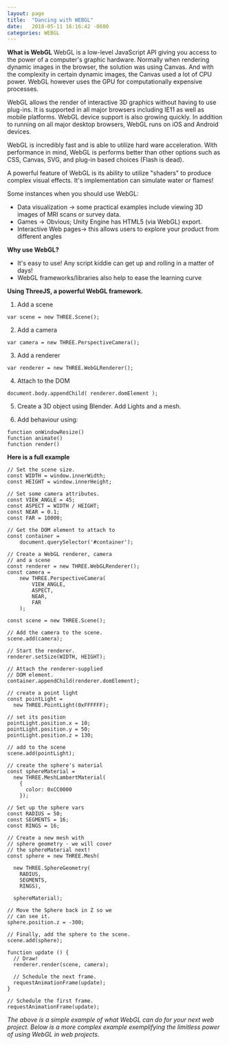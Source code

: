 ```yaml
---
layout: page
title:  "Dancing with WEBGL"
date:   2018-05-11 16:16:42 -0600
categories: WEBGL
---
```

**What is WebGL**
WebGL is a low-level JavaScript API giving you access to the power of a computer's graphic hardware. Normally when rendering dynamic images in the browser, the solution was using Canvas. And with the complexity in certain dynamic images, the Canvas used a lot of CPU power. WebGL however uses the GPU for computationally expensive processes.

WebGL allows the render of interactive 3D graphics without having to use plug-ins. It is supported in all major browsers including IE11 as well as mobile platforms. WebGL device support is also growing quickly. In addition to running on all major desktop browsers, WebGL runs on iOS and Android devices.

WebGL is incredibly fast and is able to utilize hard ware acceleration. With performance in mind, WebGL is performs better than other options such as CSS, Canvas, SVG, and plug-in based choices (Flash is dead).

A powerful feature of WebGL is its ability to utilize "shaders" to produce complex visual effects. It's implementation can simulate water or flames!

Some instances when you should use WebGL:
- Data visualization -> some practical examples include viewing 3D images of MRI scans or survey data.
- Games -> Obvious; Unity Engine has HTML5 (via WebGL) export.
- Interactive Web pages-> this allows users to explore your product from different angles

**Why use WebGL?**
- It's easy to use! Any script kiddie can get up and rolling in a matter of days!
- WebGL frameworks/libraries also help to ease the learning curve

**Using ThreeJS, a powerful WebGL framework.**

1. Add a scene
```
var scene = new THREE.Scene();
```

2. Add a camera
```
var camera = new THREE.PerspectiveCamera();
```

3. Add a renderer
```
var renderer = new THREE.WebGLRenderer();
```

4. Attach to the DOM
```
document.body.appendChild( renderer.domElement );
```

5. Create a 3D object using Blender. Add Lights and a mesh.

6. Add behaviour using:
```
function onWindowResize()
function animate()
function render()
```

**Here is a full example**
```
// Set the scene size.
const WIDTH = window.innerWidth;
const HEIGHT = window.innerHeight;

// Set some camera attributes.
const VIEW_ANGLE = 45;
const ASPECT = WIDTH / HEIGHT;
const NEAR = 0.1;
const FAR = 10000;

// Get the DOM element to attach to
const container =
    document.querySelector('#container');

// Create a WebGL renderer, camera
// and a scene
const renderer = new THREE.WebGLRenderer();
const camera =
    new THREE.PerspectiveCamera(
        VIEW_ANGLE,
        ASPECT,
        NEAR,
        FAR
    );

const scene = new THREE.Scene();

// Add the camera to the scene.
scene.add(camera);

// Start the renderer.
renderer.setSize(WIDTH, HEIGHT);

// Attach the renderer-supplied
// DOM element.
container.appendChild(renderer.domElement);

// create a point light
const pointLight =
  new THREE.PointLight(0xFFFFFF);

// set its position
pointLight.position.x = 10;
pointLight.position.y = 50;
pointLight.position.z = 130;

// add to the scene
scene.add(pointLight);

// create the sphere's material
const sphereMaterial =
  new THREE.MeshLambertMaterial(
    {
      color: 0xCC0000
    });

// Set up the sphere vars
const RADIUS = 50;
const SEGMENTS = 16;
const RINGS = 16;

// Create a new mesh with
// sphere geometry - we will cover
// the sphereMaterial next!
const sphere = new THREE.Mesh(

  new THREE.SphereGeometry(
    RADIUS,
    SEGMENTS,
    RINGS),

  sphereMaterial);

// Move the Sphere back in Z so we
// can see it.
sphere.position.z = -300;

// Finally, add the sphere to the scene.
scene.add(sphere);

function update () {
  // Draw!
  renderer.render(scene, camera);

  // Schedule the next frame.
  requestAnimationFrame(update);
}

// Schedule the first frame.
requestAnimationFrame(update);
```

*The above is a simple example of what WebGL can do for your next web project. Below is a more complex example exemplifying the limitless power of using WebGL in web projects.*

<script src="https://threejs.org/build/three.js"></script>
<script src="https://threejs.org/examples/js/libs/dat.gui.min.js"></script>
<script src="https://threejs.org/examples/js/Detector.js"></script>

<div id="secondthree">
  <script id="vertexShader" type="x-shader/x-vertex">
  	precision highp float;
  	uniform float sineTime;
  	uniform mat4 modelViewMatrix;
  	uniform mat4 projectionMatrix;
  	attribute vec3 position;
  	attribute vec3 offset;
  	attribute vec4 color;
  	attribute vec4 orientationStart;
  	attribute vec4 orientationEnd;
  	varying vec3 vPosition;
  	varying vec4 vColor;
  	void main(){
  		vPosition = offset * max( abs( sineTime * 2.0 + 1.0 ), 0.5 ) + position;
  		vec4 orientation = normalize( mix( orientationStart, orientationEnd, sineTime ) );
  		vec3 vcV = cross( orientation.xyz, vPosition );
  		vPosition = vcV * ( 2.0 * orientation.w ) + ( cross( orientation.xyz, vcV ) * 2.0 + vPosition );
  		vColor = color;
  		gl_Position = projectionMatrix * modelViewMatrix * vec4( vPosition, 1.0 );
  	}
  </script>

  <script id="fragmentShader" type="x-shader/x-fragment">
  	precision highp float;
  	uniform float time;
  	varying vec3 vPosition;
  	varying vec4 vColor;
  	void main() {
  		vec4 color = vec4( vColor );
  		color.r += sin( vPosition.x * 10.0 + time ) * 0.5;
  		gl_FragColor = color;
  	}
  </script>

  <script>
  	if ( !Detector.webgl ) Detector.addGetWebGLMessage();
  	var container;
  	var camera, scene, renderer;
  	init();
  	animate();
  	function init() {
  		container = document.getElementById( 'secondthree' );
  		camera = new THREE.PerspectiveCamera( 50, window.innerWidth / window.innerHeight, 1, 10 );
  		camera.position.z = 2;
  		scene = new THREE.Scene();
  		// geometry
  		var vector = new THREE.Vector4();
  		var triangles = 1;
  		var instances = 50000;
  		var positions = [];
  		var offsets = [];
  		var colors = [];
  		var orientationsStart = [];
  		var orientationsEnd = [];
  		positions.push( 0.025, -0.025, 0 );
  		positions.push( -0.025, 0.025, 0 );
  		positions.push( 0, 0, 0.025 );
  		// instanced attributes
  		for ( var i = 0; i < instances; i ++ ) {
  			// offsets
  			offsets.push( Math.random() - 0.5, Math.random() - 0.5, Math.random() - 0.5 );
  			// colors
  			colors.push( Math.random(), Math.random(), Math.random(), Math.random() );
  			// orientation start
  			vector.set( Math.random() * 2 - 1, Math.random() * 2 - 1, Math.random() * 2 - 1, Math.random() * 2 - 1 );
  			vector.normalize();
  			orientationsStart.push( vector.x, vector.y, vector.z, vector.w );
  			// orientation end
  			vector.set( Math.random() * 2 - 1, Math.random() * 2 - 1, Math.random() * 2 - 1, Math.random() * 2 - 1 );
  			vector.normalize();
  			orientationsEnd.push( vector.x, vector.y, vector.z, vector.w );
  		}
  		var geometry = new THREE.InstancedBufferGeometry();

  		geometry.addAttribute( 'position', new THREE.Float32BufferAttribute( positions, 3 ) );
  		geometry.addAttribute( 'offset', new THREE.InstancedBufferAttribute( new Float32Array( offsets ), 3 ) );
  		geometry.addAttribute( 'color', new THREE.InstancedBufferAttribute( new Float32Array( colors ), 4 ) );
  		geometry.addAttribute( 'orientationStart', new THREE.InstancedBufferAttribute( new Float32Array( orientationsStart ), 4 ) );
  		geometry.addAttribute( 'orientationEnd', new THREE.InstancedBufferAttribute( new Float32Array( orientationsEnd ), 4 ) );
  		// material
  		var material = new THREE.RawShaderMaterial( {
  			uniforms: {
  				time: { value: 1.0 },
  				sineTime: { value: 1.0 }
  			},
  			vertexShader: document.getElementById( 'vertexShader' ).textContent,
  			fragmentShader: document.getElementById( 'fragmentShader' ).textContent,
  			side: THREE.DoubleSide,
  			transparent: true
  		} );
  		//
  		var mesh = new THREE.Mesh( geometry, material );
  		scene.add( mesh );
  		//
  		renderer = new THREE.WebGLRenderer();
  		renderer.setPixelRatio( window.devicePixelRatio );
  		renderer.setSize( window.innerWidth , window.innerHeight );
  		container.appendChild( renderer.domElement );
  		if ( renderer.extensions.get( 'ANGLE_instanced_arrays' ) === null ) {
  			document.getElementById( 'notSupported' ).style.display = '';
  			return;
  		}

  		window.addEventListener( 'resize', onWindowResize, false );
  	}
  	function onWindowResize( event ) {
  		camera.aspect = window.innerWidth / window.innerHeight;
  		camera.updateProjectionMatrix();
  		renderer.setSize( window.innerWidth , window.innerHeight);
  	}
  	//
  	function animate() {
  		requestAnimationFrame( animate );
  		render();
  	}
  	function render() {
  		var time = performance.now();
  		var object = scene.children[ 0 ];
  		object.rotation.y = time * 0.0005;
  		object.material.uniforms.time.value = time * 0.005;
  		object.material.uniforms.sineTime.value = Math.sin( object.material.uniforms.time.value * 0.05 );
  		renderer.render( scene, camera );
  	}
  </script>
<div>
